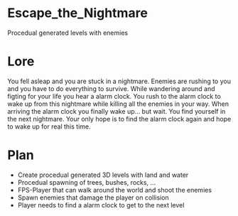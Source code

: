 # Escape_the_Nightmare
Procedual generated levels with enemies

# Lore
You fell asleap and you are stuck in a nightmare. Enemies are rushing to you and you have to do everything to survive. While wandering around and figting for your life you hear a alarm clock. You rush to the alarm clock to wake up from this nightmare while killing all the enemies in your way. When arriving the alarm clock you finally wake up... but wait. You find yourself in the next nightmare. Your only hope is to find the alarm clock again and hope to wake up for real this time.

# Plan
- Create procedual generated 3D levels with land and water
- Procedual spawning of trees, bushes, rocks, ...
- FPS-Player that can walk around the world and shoot the enemies
- Spawn enemies that damage the player on collision
- Player needs to find a alarm clock to get to the next level
